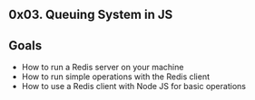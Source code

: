 ## 0x03. Queuing System in JS

## Goals
- How to run a Redis server on your machine
- How to run simple operations with the Redis client
- How to use a Redis client with Node JS for basic operations
